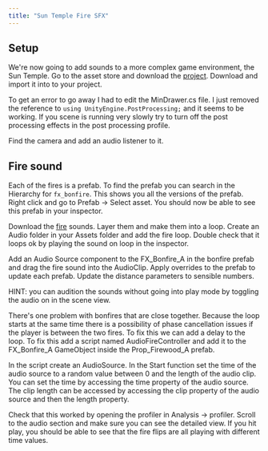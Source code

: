 ```yaml
---
title: "Sun Temple Fire SFX"
---
```


## Setup

We're now going to add sounds to a more complex game environment, the Sun Temple. Go to the asset store and download the [project](https://assetstore.unity.com/packages/3d/environments/sun-temple-115417). Download and import it into to your project. 

To get an error to go away I had to edit the MinDrawer.cs file. I just removed the reference to `using UnityEngine.PostProcessing;` and it seems to be working. If you scene is running very slowly try to turn off the post processing effects in the post processing profile. 

Find the camera and add an audio listener to it.

## Fire sound 

Each of the fires is a prefab. To find the prefab you can search in the Hierarchy for `fx_bonfire`. This shows you all the versions of the prefab. Right click and go to Prefab -> Select asset. You should now be able to see this prefab in your inspector. 

Download the [fire](https://www.dropbox.com/sh/meqasgqwqnm1omb/AADUoK2gtZNE_6YxUcVYChMAa?dl=0) sounds. Layer them and make them into a loop. Create an Audio folder in your Assets folder and add the fire loop. Double check that it loops ok by playing the sound on loop in the inspector. 

Add an Audio Source component to the FX_Bonfire_A in the bonfire prefab and drag the fire sound into the AudioClip. Apply overrides to the prefab to update each prefab. Update the distance parameters to sensible numbers. 

HINT: you can audition the sounds without going into play mode by toggling the audio on in the scene view. 

There's one problem with bonfires that are close together. Because the loop starts at the same time there is a possibility of phase cancellation issues if the player is between the two fires. To fix this we can add a delay to the loop. To fix this add a script named AudioFireController and add it to the FX_Bonfire_A GameObject inside the Prop_Firewood_A prefab. 

In the script create an AudioSource. In the Start function set the time of the audio source to a random value between 0 and the length of the audio clip. You can set the time by accessing the time property of the audio source. The clip length can be accessed by accessing the clip property of the audio source and then the length property. 

Check that this worked by opening the profiler in Analysis -> profiler. Scroll to the audio section and make sure you can see the detailed view. If you hit play, you should be able to see that the fire flips are all playing with different time values. 